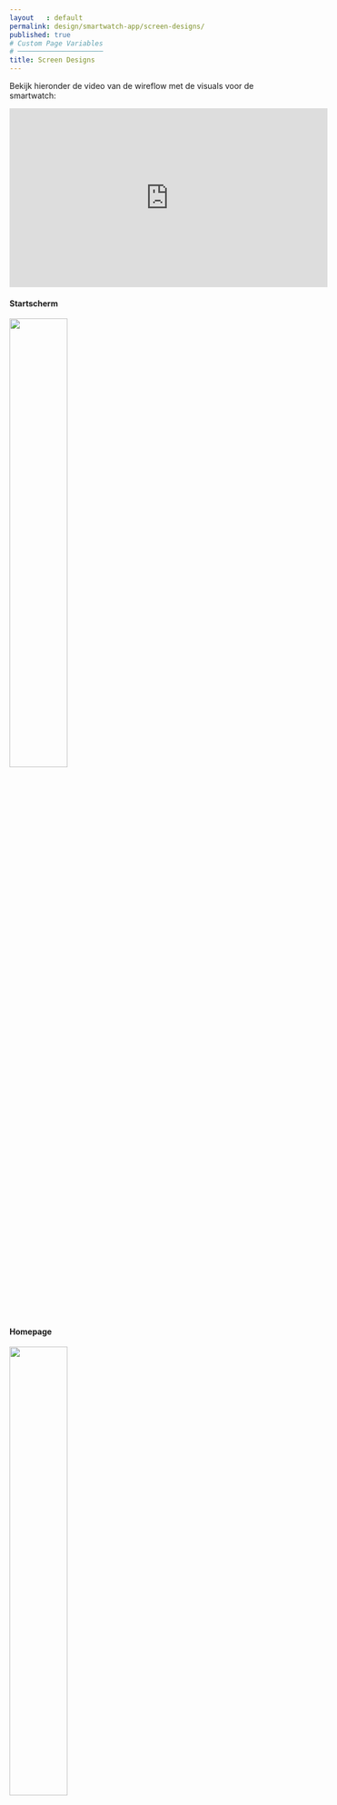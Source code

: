 ```yaml
---
layout   : default
permalink: design/smartwatch-app/screen-designs/
published: true
# Custom Page Variables
# ─────────────────────
title: Screen Designs
---
```

Bekijk hieronder de video van de wireflow met de visuals voor de smartwatch: 
<iframe width="560" height="315" src="https://www.youtube.com/embed/uGZ0HsL2y04" frameborder="0" allow="autoplay; encrypted-media" allowfullscreen></iframe>

#### Startscherm
<img src="/1718-nmd3-project-clauwers_cocquyt/assets/img/sw/startscherm.png" width="45%" class="visualssmart"/>

#### Homepage
<img src="/1718-nmd3-project-clauwers_cocquyt/assets/img/sw/home.png" width="45%" class="visualssmart"/>

#### Bibliotheek
<img src="/1718-nmd3-project-clauwers_cocquyt/assets/img/sw/bib1.png" width="45%" class="visualssmart"/>
<img src="/1718-nmd3-project-clauwers_cocquyt/assets/img/sw/bib2.png" width="45%" class="visualssmart"/>
<img src="/1718-nmd3-project-clauwers_cocquyt/assets/img/sw/bib3.png" width="45%" class="visualssmart"/>
<img src="/1718-nmd3-project-clauwers_cocquyt/assets/img/sw/bib4.png" width="45%" class="visualssmart"/>
<img src="/1718-nmd3-project-clauwers_cocquyt/assets/img/sw/bib5.png" width="45%" class="visualssmart"/>
<img src="/1718-nmd3-project-clauwers_cocquyt/assets/img/sw/bib6.png" width="45%" class="visualssmart"/>

#### Forum
<img src="/1718-nmd3-project-clauwers_cocquyt/assets/img/sw/forum1.png" width="45%" class="visualssmart"/>
<img src="/1718-nmd3-project-clauwers_cocquyt/assets/img/sw/forum2.png" width="45%" class="visualssmart"/>
<img src="/1718-nmd3-project-clauwers_cocquyt/assets/img/sw/forum3.png" width="45%" class="visualssmart"/>
<img src="/1718-nmd3-project-clauwers_cocquyt/assets/img/sw/forum4.png" width="45%" class="visualssmart"/>

#### Mijn muziek
<img src="/1718-nmd3-project-clauwers_cocquyt/assets/img/sw/muziek1.png" width="45%" class="visualssmart"/>
<img src="/1718-nmd3-project-clauwers_cocquyt/assets/img/sw/muziek2.png" width="45%" class="visualssmart"/>
<img src="/1718-nmd3-project-clauwers_cocquyt/assets/img/sw/muziek3.png" width="45%" class="visualssmart"/>
<img src="/1718-nmd3-project-clauwers_cocquyt/assets/img/sw/muziek4.png" width="45%" class="visualssmart"/>
